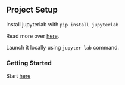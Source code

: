 ## Project Setup

Install jupyterlab with `pip install jupyterlab`

Read more over [here](https://jupyter.org/install).

Launch it locally using `jupyter lab` command.


### Getting Started

Start [here](/README.ipynb)